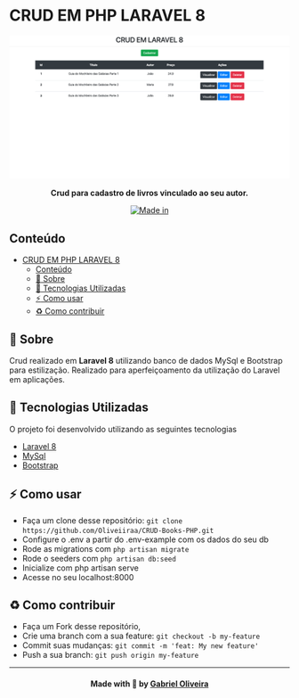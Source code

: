 # CRUD EM PHP LARAVEL 8

<p align="center">
<img src=".github/crud.png" alt="img crud"/>
</p>
<p align="center">
  <b>Crud para cadastro de livros vinculado ao seu autor.</b>
</p>

<p align="center">
  <a href="https://laravel.com/" target="_blank">
    <img alt="Made in" src="https://img.shields.io/badge/made%20in-Laravel-purple">
  </a>
</p>

## Conteúdo

- [CRUD EM PHP LARAVEL 8](#crud-em-php-laravel-8)
  - [Conteúdo](#conteúdo)
  - [:bookmark: Sobre](#bookmark-sobre)
  - [:rocket: Tecnologias Utilizadas](#rocket-tecnologias-utilizadas)
  - [:zap: Como usar](#zap-como-usar)
  - [:recycle: Como contribuir](#recycle-como-contribuir)

<a id="sobre"></a>

## :bookmark: Sobre

Crud realizado em <strong>Laravel 8</strong> utilizando banco de dados MySql e Bootstrap para estilização. Realizado para aperfeiçoamento da utilização do Laravel em aplicações.

<a id="tecnologias-utilizadas"></a>

## :rocket: Tecnologias Utilizadas

O projeto foi desenvolvido utilizando as seguintes tecnologias

- [Laravel 8](https://www.laravel.com/)
- [MySql](https://mysql.com/)
- [Bootstrap](https://getbootstrap.com/)

<a id="como-usar"></a>

## :zap: Como usar
- Faça um clone desse repositório: `git clone https://github.com/Oliveiiraa/CRUD-Books-PHP.git`
- Configure o .env a partir do .env-example com os dados do seu db
- Rode as migrations com `php artisan migrate`
- Rode o seeders com `php artisan db:seed`
- Inicialize com php artisan serve
- Acesse no seu localhost:8000

<a id="como-contribuir"></a>

## :recycle: Como contribuir

- Faça um Fork desse repositório,
- Crie uma branch com a sua feature: `git checkout -b my-feature`
- Commit suas mudanças: `git commit -m 'feat: My new feature'`
- Push a sua branch: `git push origin my-feature`

---

<h4 align=center>Made with 💙 by <a href="https://www.linkedin.com/in/gabriel-h-oliveira/">Gabriel Oliveira</a></h4>